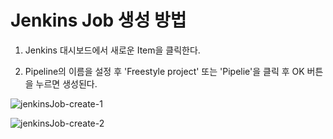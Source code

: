 # Jenkins Job 생성 방법

1. Jenkins 대시보드에서 새로운 Item을 클릭한다.

2. Pipeline의 이름을 설정 후 'Freestyle project' 또는 'Pipelie'을 클릭 후 OK 버튼을 누르면 생성된다.


![jenkinsJob-create-1](/uploads/760d30879db7eec2de95653dce81ad47/jenkinsJob-create-1.png)

![jenkinsJob-create-2](/uploads/a24c937230987f4f69197eb5d4e20454/jenkinsJob-create-2.png)
